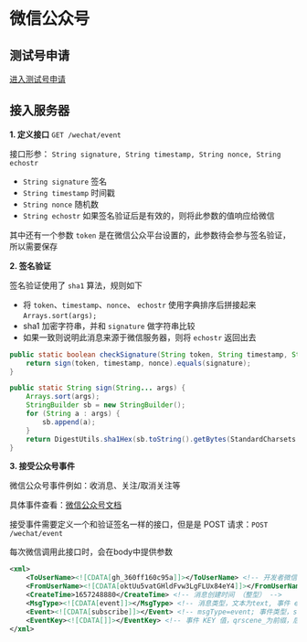 # 微信公众号

## 测试号申请

[进入测试号申请](https://mp.weixin.qq.com/debug/cgi-bin/sandbox?t=sandbox/login)

## 接入服务器

**1. 定义接口** `GET /wechat/event`

接口形参： `String signature, String timestamp, String nonce, String echostr`

- `String signature` 签名
- `String timestamp` 时间戳
- `String nonce` 随机数
- `String echostr` 如果签名验证后是有效的，则将此参数的值响应给微信

其中还有一个参数 `token` 是在微信公众平台设置的，此参数待会参与签名验证，所以需要保存

**2. 签名验证**

签名验证使用了 `sha1` 算法，规则如下

- 将 `token`、`timestamp`、`nonce`、 `echostr` 使用字典排序后拼接起来 `Arrays.sort(args);`
- sha1 加密字符串，并和 `signature` 做字符串比较
- 如果一致则说明此消息来源于微信服务器，则将 `echostr` 返回出去

```java
public static boolean checkSignature(String token, String timestamp, String nonce, String signature) {
    return sign(token, timestamp, nonce).equals(signature);
}

public static String sign(String... args) {
    Arrays.sort(args);
    StringBuilder sb = new StringBuilder();
    for (String a : args) {
        sb.append(a);
    }
    return DigestUtils.sha1Hex(sb.toString().getBytes(StandardCharsets.UTF_8)); // 此处使用了commons-codec
}
```

**3. 接受公众号事件**

微信公众号事件例如：收消息、关注/取消关注等

具体事件查看：[微信公众号文档](https://developers.weixin.qq.com/doc/offiaccount/Message_Management/Receiving_standard_messages.html)

接受事件需要定义一个和验证签名一样的接口，但是是 POST 请求：`POST /wechat/event`

每次微信调用此接口时，会在body中提供参数

```xml
<xml>
    <ToUserName><![CDATA[gh_360ff160c95a]]></ToUserName> <!-- 开发者微信号 -->
    <FromUserName><![CDATA[oktUu5vatGHldFvw3LgFLUx84eY4]]></FromUserName> <!-- 发送方帐号（一个OpenID） -->
    <CreateTime>1657248880</CreateTime> <!-- 消息创建时间 （整型） -->
    <MsgType><![CDATA[event]]></MsgType> <!-- 消息类型，文本为text, 事件 event -->
    <Event><![CDATA[subscribe]]></Event> <!-- msgType=event; 事件类型，subscribe(订阅)、unsubscribe(取消订阅) -->
    <EventKey><![CDATA[]]></EventKey> <!-- 事件 KEY 值，qrscene_为前缀，后面为二维码的参数值 -->
</xml>
```